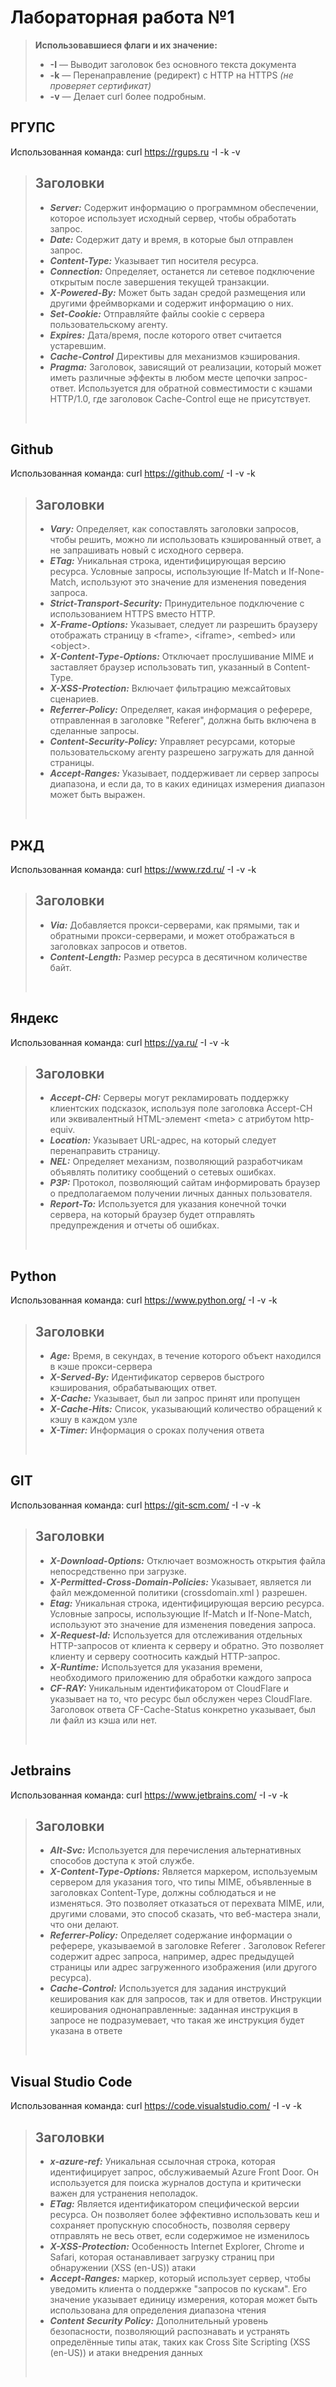 Лабораторная работа №1 
=

> **Использовавшиеся флаги и их значение:**
>* **-I** — Выводит заголовок без основного текста документа <br>
>* **-k** — Перенаправление (редирект) с HTTP на HTTPS *(не проверяет сертификат)*<br>
>* **-v** — Делает curl более подробным.

РГУПС
-

Использованная команда: curl https://rgups.ru -I -k -v

>**Заголовки**
>-
>* ***Server:*** Содержит информацию о программном обеспечении, которое использует исходный сервер, чтобы обработать запрос.
>* ***Date:*** Содержит дату и время, в которые был отправлен запрос.
>* ***Content-Type:*** Указывает тип носителя ресурса.
>* ***Connection:*** Определяет, останется ли сетевое подключение открытым после завершения текущей транзакции.
>* ***X-Powered-By:*** Может быть задан средой размещения или другими фреймворками и содержит информацию о них.
>* ***Set-Cookie:*** Отправляйте файлы cookie с сервера пользовательскому агенту.
>* ***Expires:*** Дата/время, после которого ответ считается устаревшим.
>* ***Cache-Control*** Директивы для механизмов кэширования.
>* ***Pragma:*** Заголовок, зависящий от реализации, который может иметь различные эффекты в любом месте цепочки запрос-ответ. Используется для обратной совместимости с кэшами HTTP/1.0, где заголовок Cache-Control еще не присутствует.
><br>


Github
-
Использованная команда: curl https://github.com/ -I -v -k

>**Заголовки**
>-
>* ***Vary:*** Определяет, как сопоставлять заголовки запросов, чтобы решить, можно ли использовать кэшированный ответ, а не запрашивать новый с исходного сервера.
>* ***ETag:*** Уникальная строка, идентифицирующая версию ресурса. Условные запросы, использующие If-Match и If-None-Match, используют это значение для изменения поведения запроса.
>* ***Strict-Transport-Security:*** Принудительное подключение с использованием HTTPS вместо HTTP.
>* ***X-Frame-Options:*** Указывает, следует ли разрешить браузеру отображать страницу в \<frame>, \<iframe>, \<embed> или \<object>.
>* ***X-Content-Type-Options:*** Отключает прослушивание MIME и заставляет браузер использовать тип, указанный в Content-Type.
>* ***X-XSS-Protection:*** Включает фильтрацию межсайтовых сценариев.
>* ***Referrer-Policy:*** Определяет, какая информация о реферере, отправленная в заголовке "Referer", должна быть включена в сделанные запросы.
>* ***Content-Security-Policy:*** Управляет ресурсами, которые пользовательскому агенту разрешено загружать для данной страницы.
>* ***Accept-Ranges:*** Указывает, поддерживает ли сервер запросы диапазона, и если да, то в каких единицах измерения диапазон может быть выражен.
>
><br>

РЖД
-
Использованная команда: curl https://www.rzd.ru/ -I -v -k
>**Заголовки**
>-
>* ***Via:*** Добавляется прокси-серверами, как прямыми, так и обратными прокси-серверами, и может отображаться в заголовках запросов и ответов.
>* ***Content-Length:*** Размер ресурса в десятичном количестве байт.
><br>


Яндекс
-
Использованная команда: curl https://ya.ru/ -I -v -k
>**Заголовки**
>-
>* ***Accept-CH:*** Серверы могут рекламировать поддержку клиентских подсказок, используя поле заголовка Accept-CH или эквивалентный HTML-элемент \<meta> с атрибутом http-equiv.
>* ***Location:*** Указывает URL-адрес, на который следует перенаправить страницу.
>* ***NEL:*** Определяет механизм, позволяющий разработчикам объявлять политику сообщений о сетевых ошибках.
>* ***P3P:*** Протокол, позволяющий сайтам информировать браузер о предполагаемом получении личных данных пользователя.
>* ***Report-To:*** Используется для указания конечной точки сервера, на который браузер будет отправлять предупреждения и отчеты об ошибках.
><br>


Python
-
Использованная команда: curl https://www.python.org/ -I -v -k
>**Заголовки**
>-
>* ***Age:*** Время, в секундах, в течение которого объект находился в кэше прокси-сервера
>* ***X-Served-By:*** Идентификатор серверов быстрого кэширования, обрабатывающих ответ.
>* ***X-Cache:*** Указывает, был ли запрос принят или пропущен
>* ***X-Cache-Hits:*** Список, указывающий количество обращений к кэшу в каждом узле
>* ***X-Timer:*** Информация о сроках получения ответа
><br>


GIT
-
Использованная команда: curl https://git-scm.com/ -I -v -k
>**Заголовки**
>-
>* ***X-Download-Options:*** Отключает возможность открытия файла непосредственно при загрузке.
>* ***X-Permitted-Cross-Domain-Policies:*** Указывает, является ли файл междоменной политики (crossdomain.xml ) разрешен.
>* ***Etag:*** Уникальная строка, идентифицирующая версию ресурса. Условные запросы, использующие If-Match и If-None-Match, используют это значение для изменения поведения запроса.
>* ***X-Request-Id:*** Используется для отслеживания отдельных HTTP-запросов от клиента к серверу и обратно. Это позволяет клиенту и серверу соотносить каждый HTTP-запрос.
>* ***X-Runtime:*** Используется для указания времени, необходимого приложению для обработки каждого запроса
>* ***CF-RAY:*** Уникальным идентификатором от CloudFlare и указывает на то, что ресурс был обслужен через CloudFlare. Заголовок ответа CF-Cache-Status конкретно указывает, был ли файл из кэша или нет.
><br>


Jetbrains
-
Использованная команда: curl https://www.jetbrains.com/ -I -v -k
>**Заголовки**
>-
>* ***Alt-Svc:*** Используется для перечисления альтернативных способов доступа к этой службе.
>* ***X-Content-Type-Options:*** Является маркером, используемым сервером для указания того, что типы MIME, объявленные в заголовках Content-Type, должны соблюдаться и не изменяться. Это позволяет отказаться от перехвата MIME, или, другими словами, это способ сказать, что веб-мастера знали, что они делают.
>* ***Referrer-Policy:*** Определяет содержание информации о реферере, указываемой в заголовке Referer . Заголовок Referer содержит адрес запроса, например, адрес предыдущей страницы или адрес загруженного изображения (или другого ресурса).
>* ***Cache-Control:*** Используется для задания инструкций кеширования как для запросов, так и для ответов. Инструкции кеширования однонаправленные: заданная инструкция в запросе не подразумевает, что такая же инструкция будет указана в ответе
><br>


Visual Studio Code
-
Использованная команда: curl https://code.visualstudio.com/ -I -v -k
>**Заголовки**
>-
>* ***x-azure-ref:*** Уникальная ссылочная строка, которая идентифицирует запрос, обслуживаемый Azure Front Door. Он используется для поиска журналов доступа и критически важен для устранения неполадок.
>* ***ETag:*** Является идентификатором специфической версии ресурса. Он позволяет более эффективно использовать кеш и сохраняет пропускную способность, позволяя серверу отправлять не весь ответ, если содержимое не изменилось
>* ***X-XSS-Protection:*** Особенность Internet Explorer, Chrome и Safari, которая останавливает загрузку страниц при обнаружении (XSS (en-US)) атаки
>* ***Accept-Ranges:*** маркер, который использует сервер, чтобы уведомить клиента о поддержке "запросов по кускам". Его значение указывает единицу измерения, которая может быть использована для определения диапазона чтения
>* ***Content Security Policy:*** Дополнительный уровень безопасности, позволяющий распознавать и устранять определённые типы атак, таких как Cross Site Scripting (XSS (en-US)) и атаки внедрения данных
><br>